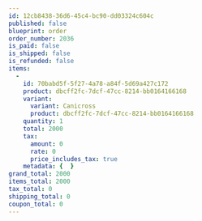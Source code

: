 ```yaml
---
id: 12cb8438-36d6-45c4-bc90-dd03324c604c
published: false
blueprint: order
order_number: 2036
is_paid: false
is_shipped: false
is_refunded: false
items:
  -
    id: 70babd5f-5f27-4a78-a84f-5d69a427c172
    product: dbcff2fc-7dcf-47cc-8214-bb0164166168
    variant:
      variant: Canicross
      product: dbcff2fc-7dcf-47cc-8214-bb0164166168
    quantity: 1
    total: 2000
    tax:
      amount: 0
      rate: 0
      price_includes_tax: true
    metadata: {  }
grand_total: 2000
items_total: 2000
tax_total: 0
shipping_total: 0
coupon_total: 0
---
```

